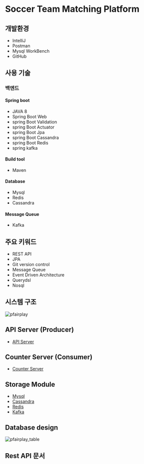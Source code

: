# Soccer Team Matching Platform

## 개발환경
* IntelliJ
* Postman
* Mysql WorkBench
* GitHub

## 사용 기술
### 백엔드
#### Spring boot
* JAVA 8
* Spring Boot Web
* spring Boot Validation
* spring Boot Actuator
* spring Boot Jpa
* spring Boot Cassandra
* spring Boot Redis
* spring kafka

#### Build tool
* Maven

#### Database
* Mysql
* Redis
* Cassandra

#### Message Queue
* Kafka

## 주요 키워드
* REST API
* JPA
* Git version control
* Message Queue
* Event Driven Architecture
* Querydsl
* Nosql

## 시스템 구조
![pfairplay](https://user-images.githubusercontent.com/59459120/131520629-9d3a0cac-d5cb-4d9a-ab22-0d47fe6197d8.png)


##  API Server (Producer)
* [API Server](https://github.com/dgryoo/pfairplayService/tree/main/app/api-server)

##  Counter Server (Consumer)
* [Counter Server](https://github.com/dgryoo/pfairplayService/tree/main/app/counter-server)

##  Storage Module
* [Mysql](https://github.com/dgryoo/pfairplayService/tree/main/storage/mysql)
* [Cassandra](https://github.com/dgryoo/pfairplayService/tree/main/storage/cassandra)
* [Redis](https://github.com/dgryoo/pfairplayService/tree/main/storage/redis)
* [Kafka](https://github.com/dgryoo/pfairplayService/tree/main/storage/kafka)

## Database design
![pfairplay_table](https://user-images.githubusercontent.com/59459120/131523175-6d55ee6e-d55f-41dd-befa-4816160c0a64.png)

## Rest API 문서

